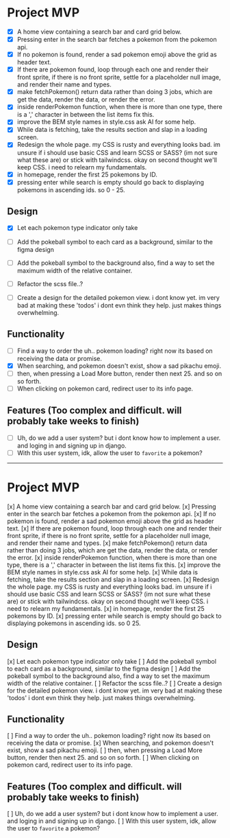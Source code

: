 # Project MVP

- [x] A home view containing a search bar and card grid below.
- [x] Pressing enter in the search bar fetches a pokemon from the pokemon api.
- [x] If no pokemon is found, render a sad pokemon emoji above the grid as header text.
- [x] If there are pokemon found, loop through each one and render their front sprite, if there is no front sprite, settle for a placeholder null image, and render their name and types.
- [x] make fetchPokemon() return data rather than doing 3 jobs, which are get the data, render the data, or render the error.
- [x] inside renderPokemon function, when there is more than one type, there is a ',' character in between the list items fix this.
- [x] improve the BEM style names in style.css ask AI for some help.
- [x] While data is fetching, take the results section and slap in a loading screen.
- [x] Redesign the whole page. my CSS is rusty and everything looks bad. im unsure if i should use basic CSS and learn SCSS or SASS? (im not sure what these are) or stick with tailwindcss. okay on second thought we'll keep CSS. i need to relearn my fundamentals.
- [x] in homepage, render the first 25 pokemons by ID.
- [x] pressing enter while search is empty should go back to displaying pokemons in ascending ids. so 0 - 25.

## Design

- [x] Let each pokemon type indicator only take 
- [ ] Add the pokeball symbol to each card as a background, similar to the figma design
- [ ] Add the pokeball symbol to the background also, find a way to set the maximum width of the relative container.
- [ ] Refactor the scss file..?
- [ ] Create a design for the detailed pokemon view. i dont know yet. im very bad at making these 'todos' i dont evn think they help. just makes things overwhelming.


## Functionality
- [ ] Find a way to order the uh.. pokemon loading? right now its based on receiving the data or promise.
- [x] When searching, and pokemon doesn't exist, show a sad pikachu emoji.
- [ ] then, when pressing a Load More button, render then next 25. and so on so forth. 
- [ ] When clicking on pokemon card, redirect user to its info page.

## Features (Too complex and difficult. will probably take weeks to finish)
- [ ] Uh, do we add a user system? but i dont know how to implement a user. and loging in and signing up in django.
- [ ] With this user system, idk, allow the user to `favorite` a pokemon?

---

# Project MVP

[x] A home view containing a search bar and card grid below.
[x] Pressing enter in the search bar fetches a pokemon from the pokemon api.
[x] If no pokemon is found, render a sad pokemon emoji above the grid as header text.
[x] If there are pokemon found, loop through each one and render their front sprite, if there is no front sprite, settle for a placeholder null image, and render their name and types.
[x] make fetchPokemon() return data rather than doing 3 jobs, which are get the data, render the data, or render the error.
[x] inside renderPokemon function, when there is more than one type, there is a ',' character in between the list items fix this.
[x] improve the BEM style names in style.css ask AI for some help.
[x] While data is fetching, take the results section and slap in a loading screen.
[x] Redesign the whole page. my CSS is rusty and everything looks bad. im unsure if i should use basic CSS and learn SCSS or SASS? (im not sure what these are) or stick with tailwindcss. okay on second thought we'll keep CSS. i need to relearn my fundamentals.
[x] in homepage, render the first 25 pokemons by ID.
[x] pressing enter while search is empty should go back to displaying pokemons in ascending ids. so 0 25.

## Design

[x] Let each pokemon type indicator only take 
[ ] Add the pokeball symbol to each card as a background, similar to the figma design
[ ] Add the pokeball symbol to the background also, find a way to set the maximum width of the relative container.
[ ] Refactor the scss file..?
[ ] Create a design for the detailed pokemon view. i dont know yet. im very bad at making these 'todos' i dont evn think they help. just makes things overwhelming.


## Functionality
[ ] Find a way to order the uh.. pokemon loading? right now its based on receiving the data or promise.
[x] When searching, and pokemon doesn't exist, show a sad pikachu emoji.
[ ] then, when pressing a Load More button, render then next 25. and so on so forth. 
[ ] When clicking on pokemon card, redirect user to its info page.

## Features (Too complex and difficult. will probably take weeks to finish)
[ ] Uh, do we add a user system? but i dont know how to implement a user. and loging in and signing up in django.
[ ] With this user system, idk, allow the user to `favorite` a pokemon?